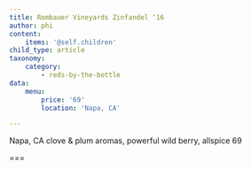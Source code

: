 ```yaml
---
title: Rombauer Vineyards Zinfandel ‘16
author: phi
content:
    items: '@self.children'
child_type: article
taxonomy:
    category:
        - reds-by-the-bottle
data:
    menu:
        price: '69'
        location: 'Napa, CA'

---
```


<span class="loc">Napa, CA</span>
clove & plum aromas,
powerful wild berry, 
allspice
<span class="price">69</span>

===
